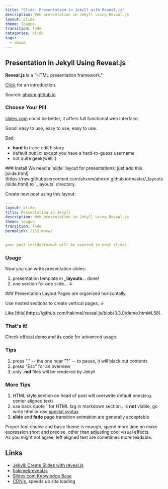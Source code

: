 ```yaml
---
title: "Slide: Presentation in Jekyll with Reveal.js"
description: Web presentation in Jekyll using Reveal.js
layout: slide
theme: league
transition: fade
categories: slide
tags:
  - ahxxm
---
```

<!-- markdownlint-disable MD033 -->

<section data-markdown>

## Presentation in Jekyll Using Reveal.js

**Reveal.js** is a "HTML presentation framework."

[Click](http://lab.hakim.se/reveal-js) for an introduction.

Source: [ahxxm.github.io](https://github.com/ahxxm/ahxxm.github.io/blob/master/_posts/2016-09-06-slide-en.md)

</section>

<section data-markdown>

### Choose Your Pill

[slides.com](https://slides.com) could be better, it offers full functional web interface.

Good: easy to use, easy to use, easy to use.

Bad:

- **hard** to trace edit history
- default public: except you have a hard-to-guess username
- not quite geek(well..)

</section>

<section data-markdown>
### Install
We need a `slide` layout for presentations: just add this [slide.html](https://raw.githubusercontent.com/ahxxm/ahxxm.github.io/master/_layouts/slide.html) to `_layouts` directory.

Create new post using this layout:

```yaml
---
layout: slide
title: Presentation in Jekyll
description: Web presentation in Jekyll using Reveal.js
theme: league
transition: fade
permalink: /152.moew/
---

your post inside(format will be covered in next slide)
```

</section>

<section>

<section>

<h3>Usage</h3>
<p>Now you can write presentation slides:</p>
<ol class="leftol">
<li>presentation template in <b>_layouts</b>... done!</li>
<li>one section for one slide... ↓</li>
</ol>
</section>

<section data-markdown>
<script type="text/template">

### Markdown Section

Specify `data-markdown` attribute and write Markdown.

```html
<section data-markdown>
### Markdown Section
Specify `data-markdown` attribute and write Markdown.
</section>
```

</script>
</section>

<section data-markdown>
<script type="text/template">

### HTML Section

[Here](https://github.com/hakimel/reveal.js/blob/3.3.0/demo.html#L43") line 43-49 shows a HTML section.

```html
<section>
<p><a href="https://github.com/hakimel/reveal.js/blob/3.3.0/demo.html#L43">Here</a> line 43-49 shows a HTML section.</p>
</section>
```

</script>
</section>
</section>

<section>
  <section data-markdown>
### Presentation Layout
Pages are organized horizontally.

Use nested sections to create vertical pages, ↓
  </section>

  <section data-markdown>
Like [this](https://github.com/hakimel/reveal.js/blob/3.3.0/demo.html#L58).
  </section>
</section>

<section>
<h3>That's it!</h3>
<p>Check <a href="http://lab.hakim.se/reveal-js/">official demo</a> and <a href="https://github.com/hakimel/reveal.js/blob/3.3.0/demo.html">its code</a> for advanced usage.</p>
</section>

<section>
<h3>Tips</h3>
<ol>
<li>press "." -- the one near "?" -- to pause, it will black out contents</li>
<li>press "Esc" for an overview</li>
<li>only <b>.md</b> files will be rendered by Jekyll</li>
</ol>
</section>

<section>
<h3>More Tips</h3>
<ol>
<li>HTML style section on head of post will overwrite default ones(e.g. center aligned text)</li>
<li>use back quote <b>`</b> for HTML tag in markdown section.. is <b>not</b> viable, go write html or use <a href="https://github.com/hakimel/reveal.js/blob/3.3.0/demo.html#L107">special syntax</a></li>
<li><b>slide</b> and <b>fade</b> page transition animation are generally acceptable</li>
</ol>

<aside class="notes">Proper font choice and basic theme is enough, spend more time on make expression short and precise, other than adjusting cool visual effects.</aside>
<aside class="notes">As you might not agree, left aligned text are sometimes more readable.</aside>
</section>

<section data-markdown>

## Links

- [Jekyll: Create Slides with reveal.js](http://luugiathuy.com/2015/04/jekyll-create-slides-with-revealjs/)
- [hakimel/reveal.js](https://github.com/hakimel/reveal.js/)
- [Slides.com Knowledge Base](http://help.slides.com/knowledgebase)
- [CDNjs](https://cdnjs.com/libraries/reveal.js), speeds up site loading

</section>
